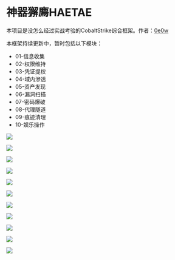 # 神器獬廌HAETAE
本项目是没怎么经过实战考验的CobaltStrike综合框架。作者：[0e0w](https://github.com/0e0w)

本框架持续更新中，暂时包括以下模块：

- 01-信息收集
- 02-权限维持
- 03-凭证提权
- 04-域内渗透
- 05-资产发现
- 06-漏洞扫描
- 07-密码爆破
- 08-代理隧道
- 09-痕迹清理
- 10-娱乐操作

![](TEMP/00.png)

![](TEMP/01.png)

![](TEMP/02.png)

![](TEMP/03.png)

![](TEMP/04.png)

![](TEMP/05.png)

![](TEMP/06.png)

![](TEMP/07.png)

![](TEMP/08.png)

![](TEMP/09.png)

![](TEMP/10.png)